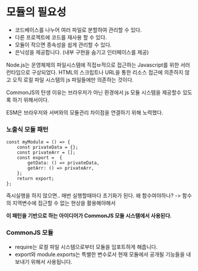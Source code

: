 # 모듈의 필요성

- 코드베이스를 나누어 여러 파일로 분할하여 관리할 수 있다.
- 다른 프로젝트에 코드를 재사용 할 수 있다.
- 모듈이 작으면 종속성을 쉽게 관리할 수 있다.
- 은닉성을 제공합니다. (내부 구현을 숨기고 인터페이스를 제공)

Node.js는 운영체제의 파일시스템에 직접ㅂ적으로 접근하는 Javascript를 위한 서러 런타임으로 구상되었다. HTML의 스크립트나 URL을 통한 리소스 접근에 의존하지 않고 오직 로컬 파일 시스템의 js 파일들에만 의존하는 것이다.

CommonJS의 탄생 이유는 브라우저가 아닌 환경에서 js 모듈 시스템을 제공할수 있도록 하기 위해서이다.

ESM은 브라우저와 서버와의 모듈관리 차이점을 연결하기 위해 노력했다.

### 노출식 모듈 패턴

```
const myModule = () => {
    const privateData = {};
    const privateArr = [];
    const export =  {
        getData: () => privateData,
        getArr: () => privateArr,
    };
    return export;
};
```

즉시실행을 하지 않으면.. 매번 실행할때마다 초기화가 된다. 왜 함수여야하나? -> 함수의 지역변수에 접근할 수 없는 현상을 활용해야해서

<b>이 패턴을 기반으로 하는 아이디어가 CommonJS 모듈 시스템에서 사용된다.</b>

### CommonJS 모듈

- require는 로컬 파일 시스템으로부터 모듈을 임포트하게 해줍니다.
- export와 module.exports는 특별한 변수로서 현재 모듈에서 공개될 기능들을 내보내기 위해서 사용됩니다.
